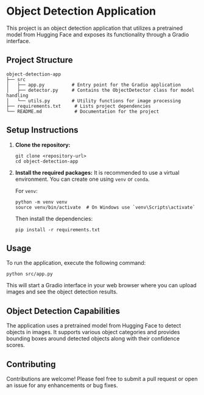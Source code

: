 # Object Detection Application

This project is an object detection application that utilizes a pretrained model from Hugging Face and exposes its functionality through a Gradio interface. 

## Project Structure

```
object-detection-app
├── src
│   ├── app.py          # Entry point for the Gradio application
│   ├── detector.py     # Contains the ObjectDetector class for model handling
│   └── utils.py        # Utility functions for image processing
├── requirements.txt     # Lists project dependencies
└── README.md            # Documentation for the project
```

## Setup Instructions

1. **Clone the repository:**
   ```
   git clone <repository-url>
   cd object-detection-app
   ```

2. **Install the required packages:**
   It is recommended to use a virtual environment. You can create one using `venv` or `conda`.

   For `venv`:
   ```
   python -m venv venv
   source venv/bin/activate  # On Windows use `venv\Scripts\activate`
   ```

   Then install the dependencies:
   ```
   pip install -r requirements.txt
   ```

## Usage

To run the application, execute the following command:

```
python src/app.py
```

This will start a Gradio interface in your web browser where you can upload images and see the object detection results.

## Object Detection Capabilities

The application uses a pretrained model from Hugging Face to detect objects in images. It supports various object categories and provides bounding boxes around detected objects along with their confidence scores.

## Contributing

Contributions are welcome! Please feel free to submit a pull request or open an issue for any enhancements or bug fixes.


